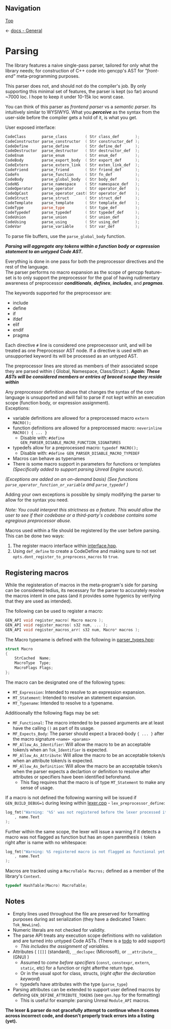 ## Navigation

[Top](../Readme.md)

<- [docs - General](Readme.md)

# Parsing

The library features a naive single-pass parser, tailored for only what the library needs; for construction of C++ code into gencpp's AST for *"front-end"* meta-programming purposes.

This parser does not, and should not do the compiler's job. By only supporting this minimal set of features, the parser is kept (so far) around ~7000 loc. I hope to keep it under 10-15k loc worst case.

You can think of this parser as *frontend parser* vs a *semantic parser*. Its intuitively similar to WYSIWYG. What you ***perceive*** as the syntax from the user-side before the compiler gets a hold of it, is what you get.

User exposed interface:

```cpp
CodeClass       parse_class        ( Str class_def       );
CodeConstructor parse_constructor  ( Str constructor_def );
CodeDefine      parse_define       ( Str define_def      );
CodeDestructor  parse_destructor   ( Str destructor_def  );
CodeEnum        parse_enum         ( Str enum_def        );
CodeBody        parse_export_body  ( Str export_def      );
CodeExtern      parse_extern_link  ( Str exten_link_def  );
CodeFriend      parse_friend       ( Str friend_def      );
CodeFn          parse_function     ( Str fn_def          );
CodeBody        parse_global_body  ( Str body_def        );
CodeNS          parse_namespace    ( Str namespace_def   );
CodeOperator    parse_operator     ( Str operator_def    );
CodeOpCast      parse_operator_cast( Str operator_def    );
CodeStruct      parse_struct       ( Str struct_def      );
CodeTemplate    parse_template     ( Str template_def    );
CodeType        parse_type         ( Str type_def        );
CodeTypedef     parse_typedef      ( Str typedef_def     );
CodeUnion       parse_union        ( Str union_def       );
CodeUsing       parse_using        ( Str using_def       );
CodeVar         parse_variable     ( Str var_def         );
```

To parse file buffers, use the `parse_global_body` function.

***Parsing will aggregate any tokens within a function body or expression statement to an untyped Code AST.***

Everything is done in one pass for both the preprocessor directives and the rest of the language.  
The parser performs no macro expansion as the scope of gencpp feature-set is to only support the preprocessor for the goal of having rudimentary awareness of preprocessor ***conditionals***,  ***defines***, ***includes***, and ***pragmas***.  

The keywords supported for the preprocessor are:

* include
* define
* if
* ifdef
* elif
* endif
* pragma

Each directive `#` line is considered one preproecessor unit, and will be treated as one Preprocessor AST node.
If a directive is used with an unsupported keyword its will be processed as an untyped AST.

The preprocessor lines are stored as members of their associated scope they are parsed within ( Global, Namespace, Class/Struct ).
***Again: These ASTs will be considered members or entries of braced scope they reside within***

Any preprocessor definition abuse that changes the syntax of the core language is unsupported and will fail to parse if not kept within an execution scope (function body, or expression assignment).  
Exceptions:

* variable definitions are allowed for a preprocessed macro `extern MACRO();`
* function definitions are allowed for a preprocessed macro: `neverinline MACRO() { ... }`
  * Disable with: `#define GEN_PARSER_DISABLE_MACRO_FUNCTION_SIGNATURES`
* typedefs allow for a preprocessed macro: `typedef MACRO();`
  * Disable with: `#define GEN_PARSER_DISABLE_MACRO_TYPEDEF`
* Macros can behave as typenames
* There is some macro support in parameters for functions or templates *(Specifically added to support parsing Unreal Engine source)*.

*(Exceptions are added on an on-demand basis)*
*(See functions `parse_operator_function_or_variable` and `parse_typedef` )*

Adding your own exceptions is possible by simply modifying the parser to allow for the syntax you need.

*Note: You could interpret this strictness as a feature. This would allow the user to see if their codebase or a third-party's codebase contains some egregious preprocessor abuse.*

Macros used within a file should be registered by the user before parsing. This can be done two ways:

1. The register macro interface within [interface.hpp](../base/components/interface.hpp).
2. Using `def_define` to create a CodeDefine and making sure to not set `opts.dont_register_to_preprocess_macros` to `true`.

## Registering macros

While the registeration of macros in the meta-program's side for parsing can be considered tedius, its necessary for the parser to accurately resolve the macros intent in one pass (and it provides some hygenics by verifying that they are used as intended).

The following can be used to register a macro:

```c
GEN_API void register_macro( Macro macro );
GEN_API void register_macros( s32 num, ... );
GEN_API void register_macros_arr( s32 num, Macro* macros );
```

The Macro typename is defined with the following in [parser_types.hpp](../base/components/parser_types.hpp):

```c
struct Macro
{
    StrCached  Name;
    MacroType  Type;
    MacroFlags Flags;
};
```

The macro can be designated one of the following types:

* `MT_Expression`: Intended to resolve to an expression expansion.
* `MT_Statement`: Intended to resolve an statement expansion.
* `MT_Typename`: Intended to resolve to a typename.

Additioonally tthe following flags may be set:

* `MF_Functional`: The macro intended to be passed arguments are at least have the calling `()` as part of its usage.
* `MF_Expects_Body`: The parser should expect a braced-body `{ ... }` after the macro signature `<name> <params>`
* `MF_Allow_As_Identifier`: Will allow the macro to be an acceptable token/s when an `Tok_Identifier` is expected.
* `MF_Allow_As_Attribute`: Will allow the macro to be an acceptable token/s when an attribute token/s is expected.
* `MF_Allow_As_Definition`: Will allow the macro be an acceptable token/s when the parser expects a declartion or definition to resolve after attributes or specifiers have been identified beforehand.
  * This flag requires that the macro is of type `MT_Statement` to make any sense of usage.

If a macro is not defined the following warning will be issued if `GEN_BUILD_DEBUG=1` during lexing within [lexer.cpp](../base/components/lexer.cpp) - `lex_preprocessor_define`:

```c
log_fmt("Warning: '%S' was not registered before the lexer processed its #define directive, it will be registered as a expression macro\n"
    , name.Text 
);
```

Further within the same scope, the lexer will issue a warning if it detects a macro was not flagged as function but has an open parenthesis `(` token right after is name with no whitespace:

```c
log_fmt("Warning: %S registered macro is not flagged as functional yet the definition detects opening parenthesis '(' for arguments\n"
    , name.Text
);
```

Macros are tracked using a `MacroTable Macros;` defined as a member of the library's `Context`.

```c
typedef HashTable(Macro) MacroTable;
```

## Notes

* Empty lines used throughout the file are preserved for formatting purposes during ast serialization (they have a dedicated Token: `Tok_NewLine`).
* Numeric literals are not checked for validity.
* The parse API treats any execution scope definitions with no validation and are turned into untyped Code ASTs. (There is a [todo](https://github.com/Ed94/gencpp/issues/49) to add support)
  * *This includes the assignment of variables.*
* Attributes ( `[[]]` (standard), `__declspec` (Microsoft), or `__attribute__` (GNU) )
  * Assumed to *come before specifiers* (`const`, `constexpr`, `extern`, `static`, etc) for a function or right afterthe return type.
  * Or in the usual spot for class, structs, (*right after the declaration keyword*)
  * typedefs have attributes with the type (`parse_type`)
* Parsing attributes can be extended to support user defined macros by defining `GEN_DEFINE_ATTRIBUTE_TOKENS` (see `gen.hpp` for the formatting)
  * This is useful for example: parsing Unreal `Module_API` macros.

**The lexer & parser do not gracefully attempt to continue when it comes across incorrect code, and doesn't properly track errors into a listing (yet).**
